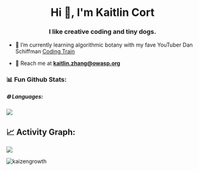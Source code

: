 <h1 align="center">Hi 👋, I'm Kaitlin Cort</h1>
<h3 align="center">I like creative coding and tiny dogs.</h3>

- 🌱 I’m currently learning algorithmic botany with my fave YouTuber Dan Schiffman [Coding Train](https://www.youtube.com/watch?v=70MQ-FugwbI&list=PLRqwX-V7Uu6ZV4yEcW3uDwOgGXKUUsPOM)

- 💬 Reach me at **kaitlin.zhang@owasp.org**

<h3 align="left">📊 Fun Github Stats:</h3>

##### 🌐 Languages:
![](https://github-readme-stats.vercel.app/api/top-langs/?username=kaizengrowth&layout=compact&theme=vue)

## 📈 Activity Graph:
![](https://activity-graph.herokuapp.com/graph?username=kaizengrowth&theme=react-dark)


<p><img align="center" src="https://github-readme-streak-stats.herokuapp.com/?user=kaizengrowth&" alt="kaizengrowth" /></p>
